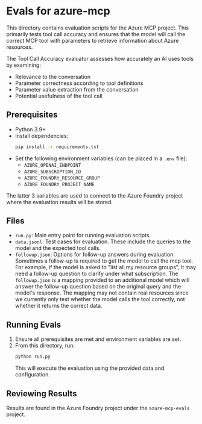 # Evals for azure-mcp

This directory contains evaluation scripts for the Azure MCP project. This primarily tests tool call accuracy and ensures that the model will call the correct MCP tool with parameters to retrieve information about Azure resources.

The Tool Call Accuracy evaluator assesses how accurately an AI uses tools by examining:

- Relevance to the conversation
- Parameter correctness according to tool definitions
- Parameter value extraction from the conversation
- Potential usefulness of the tool call

## Prerequisites

- Python 3.9+
- Install dependencies:
  ```bash
  pip install -r requirements.txt
  ```
- Set the following environment variables (can be placed in a `.env` file):
  - `AZURE_OPENAI_ENDPOINT`
  - `AZURE_SUBSCRIPTION_ID`
  - `AZURE_FOUNDRY_RESOURCE_GROUP`
  - `AZURE_FOUNDRY_PROJECT_NAME`

The latter 3 variables are used to connect to the Azure Foundry project where the evaluation results will be stored.

## Files

- `run.py`: Main entry point for running evaluation scripts.
- `data.jsonl`: Test cases for evaluation. These include the queries to the model and the expected tool calls.
- `followup.json`: Options for follow-up answers during evaluation. Sometimes a follow-up is required to get the model to call the mcp tool. For example, if the model is asked to "list all my resource groups", it may need a follow-up question to clarify under what subscription. The `followup.json` is a mapping provided to an additional model which will answer the follow-up question based on the original query and the model's response. The mapping may not contain real resources since we currently only test whether the model calls the tool correctly, not whether it returns the correct data.

## Running Evals

1. Ensure all prerequisites are met and environment variables are set.
2. From this directory, run:
   ```bash
   python run.py
   ```
   This will execute the evaluation using the provided data and configuration.

## Reviewing Results

Results are found in the Azure Foundry project under the `azure-mcp-evals` project.
